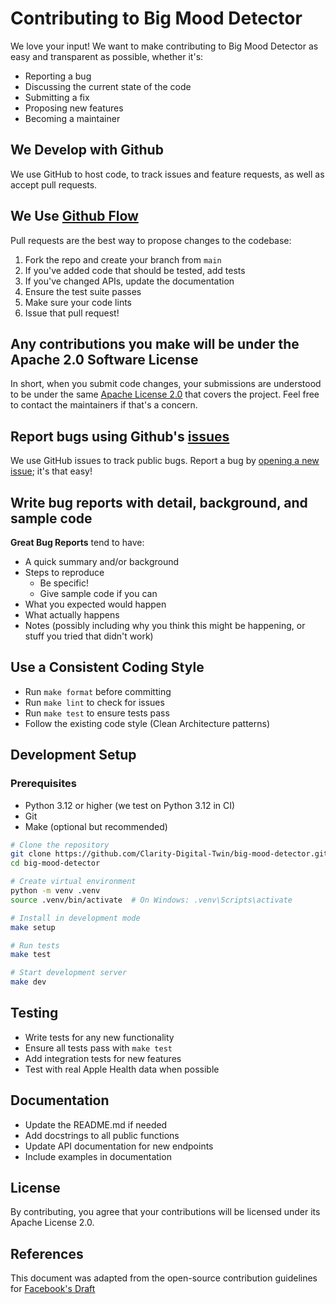 # Contributing to Big Mood Detector

We love your input! We want to make contributing to Big Mood Detector as easy and transparent as possible, whether it's:

- Reporting a bug
- Discussing the current state of the code
- Submitting a fix
- Proposing new features
- Becoming a maintainer

## We Develop with Github

We use GitHub to host code, to track issues and feature requests, as well as accept pull requests.

## We Use [Github Flow](https://guides.github.com/introduction/flow/index.html)

Pull requests are the best way to propose changes to the codebase:

1. Fork the repo and create your branch from `main`
2. If you've added code that should be tested, add tests
3. If you've changed APIs, update the documentation
4. Ensure the test suite passes
5. Make sure your code lints
6. Issue that pull request!

## Any contributions you make will be under the Apache 2.0 Software License

In short, when you submit code changes, your submissions are understood to be under the same [Apache License 2.0](http://www.apache.org/licenses/LICENSE-2.0) that covers the project. Feel free to contact the maintainers if that's a concern.

## Report bugs using Github's [issues](https://github.com/Clarity-Digital-Twin/big-mood-detector/issues)

We use GitHub issues to track public bugs. Report a bug by [opening a new issue](https://github.com/Clarity-Digital-Twin/big-mood-detector/issues/new); it's that easy!

## Write bug reports with detail, background, and sample code

**Great Bug Reports** tend to have:

- A quick summary and/or background
- Steps to reproduce
  - Be specific!
  - Give sample code if you can
- What you expected would happen
- What actually happens
- Notes (possibly including why you think this might be happening, or stuff you tried that didn't work)

## Use a Consistent Coding Style

* Run `make format` before committing
* Run `make lint` to check for issues
* Run `make test` to ensure tests pass
* Follow the existing code style (Clean Architecture patterns)

## Development Setup

### Prerequisites
- Python 3.12 or higher (we test on Python 3.12 in CI)
- Git
- Make (optional but recommended)

```bash
# Clone the repository
git clone https://github.com/Clarity-Digital-Twin/big-mood-detector.git
cd big-mood-detector

# Create virtual environment
python -m venv .venv
source .venv/bin/activate  # On Windows: .venv\Scripts\activate

# Install in development mode
make setup

# Run tests
make test

# Start development server
make dev
```

## Testing

- Write tests for any new functionality
- Ensure all tests pass with `make test`
- Add integration tests for new features
- Test with real Apple Health data when possible

## Documentation

- Update the README.md if needed
- Add docstrings to all public functions
- Update API documentation for new endpoints
- Include examples in documentation

## License

By contributing, you agree that your contributions will be licensed under its Apache License 2.0.

## References

This document was adapted from the open-source contribution guidelines for [Facebook's Draft](https://github.com/facebook/draft-js/blob/a9316a723f9e918afde44dea68b5f9f39b7d9b00/CONTRIBUTING.md)
